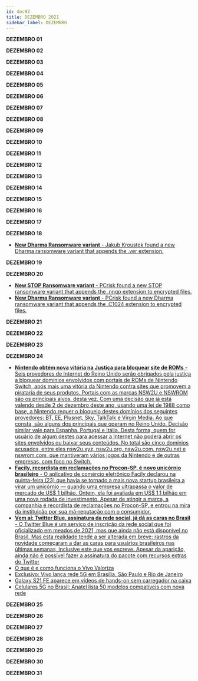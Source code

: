 ```yaml
---
id: doc92
title: DEZEMBRO 2021
sidebar_label: DEZEMBRO
---
```


**DEZEMBRO 01**

**DEZEMBRO 02**

**DEZEMBRO 03**

**DEZEMBRO 04**

**DEZEMBRO 05**

**DEZEMBRO 06**

**DEZEMBRO 07**

**DEZEMBRO 08**

**DEZEMBRO 09**

**DEZEMBRO 10**


**DEZEMBRO 11**

**DEZEMBRO 12**

**DEZEMBRO 13**

**DEZEMBRO 14**

**DEZEMBRO 15**

**DEZEMBRO 16**

**DEZEMBRO 17**

**DEZEMBRO 18**

- [**New Dharma Ransomware variant** - Jakub Kroustek found a new Dharma ransomware variant that appends the .ver extension.](https://twitter.com/JakubKroustek/status/1472315799075536902)

**DEZEMBRO 19**

**DEZEMBRO 20**

- [**New STOP Ransomware variant** - PCrisk found a new STOP ransomware variant that appends the .nnqp extension to encrypted files.](https://twitter.com/pcrisk/status/1472827650095951874)
- [**New Dharma Ransomware variant** - PCrisk found a new Dharma ransomware variant that appends the .C1024 extension to encrypted files.](https://twitter.com/pcrisk/status/1472827798905667584)

**DEZEMBRO 21**

**DEZEMBRO 22**

**DEZEMBRO 23**

**DEZEMBRO 24**

- [**Nintendo obtém nova vitória na Justiça para bloquear site de ROMs** - Seis provedores de Internet do Reino Unido serão obrigados pela justiça a bloquear domínios envolvidos com portais de ROMs de Nintendo Switch, após mais uma vitória da Nintendo contra sites que promovem a pirataria de seus produtos. Portais com as marcas NSW2U e NSWROM são os principais alvos, desta vez. Com uma decisão que já está valendo desde 2 de dezembro deste ano, usando uma lei de 1988 como base, a Nintendo requer o bloqueio destes domínios dos seguintes provedores: BT, EE, Plusnet, Sky, TalkTalk e Virgin Media. Ao que consta, são alguns dos principais que operam no Reino Unido. Decisão similar vale para Espanha, Portugal e Itália. Desta forma, quem for usuário de algum destes para acessar a Internet não poderá abrir os sites envolvidos ou baixar seus conteúdos. No total são cinco domínios acusados, entre eles nsw2u.xyz, nsw2u.org, nsw2u.com, nsw2u.net e nswrom.com, que mantiveram vários jogos da Nintendo e de outras empresas, com foco no Switch.](https://tecnoblog.net/noticias/2021/12/24/nintendo-obtem-nova-vitoria-na-justica-para-bloquear-site-de-roms/)
- [**Facily, recordista em reclamações no Procon-SP, é novo unicórnio brasileiro** - O aplicativo de comércio eletrônico Facily declarou na quinta-feira (23) que havia se tornado a mais nova startup brasileira a virar um unicórnio — quando uma empresa ultrapassa o valor de mercado de US$ 1 bilhão. Ontem, ela foi avaliada em US$ 1,1 bilhão em uma nova rodada de investimento. Apesar de atingir a marca, a companhia é recordista de reclamações no Procon-SP, e entrou na mira da instituição por sua má-reputação com o consumidor.](https://tecnoblog.net/noticias/2021/12/24/facily-recordista-em-reclamacoes-no-procon-sp-e-novo-unicornio-brasileiro/)
- [**Vem aí: Twitter Blue, assinatura da rede social, já dá as caras no Brasil** - O Twitter Blue é um serviço de inscrição da rede social que foi oficializado em meados de 2021, mas que ainda não está disponível no Brasil. Mas esta realidade tende a ser alterada em breve: rastros da novidade começaram a dar as caras para usuários brasileiros nas últimas semanas, inclusive este que vos escreve. Apesar da aparição, ainda não é possível fazer a assinatura do pacote com recursos extras do Twitter](https://tecnoblog.net/noticias/2021/12/24/vem-ai-twitter-blue-assinatura-da-rede-social-ja-da-as-caras-no-brasil/)
- [O que é e como funciona o Vivo Valoriza](https://tecnoblog.net/responde/o-que-e-e-como-funciona-o-vivo-valoriza/)
- [Exclusivo: Vivo lança rede 5G em Brasília, São Paulo e Rio de Janeiro](https://tecnoblog.net/noticias/2021/12/24/exclusivo-vivo-lanca-rede-5g-em-brasilia-sao-paulo-e-rio-de-janeiro/)
- [Galaxy S21 FE aparece em vídeos de hands-on sem carregador na caixa](https://tecnoblog.net/noticias/2021/12/24/galaxy-s21-fe-aparece-em-videos-de-hands-on-sem-carregador-na-caixa/)
- [Celulares 5G no Brasil: Anatel lista 50 modelos compatíveis com nova rede](https://tecnoblog.net/noticias/2021/12/24/celulares-5g-no-brasil-anatel-lista-50-modelos-compativeis-com-nova-rede/)

**DEZEMBRO 25**

**DEZEMBRO 26**

**DEZEMBRO 27**

**DEZEMBRO 28**

**DEZEMBRO 29**

**DEZEMBRO 30**

**DEZEMBRO 31**

